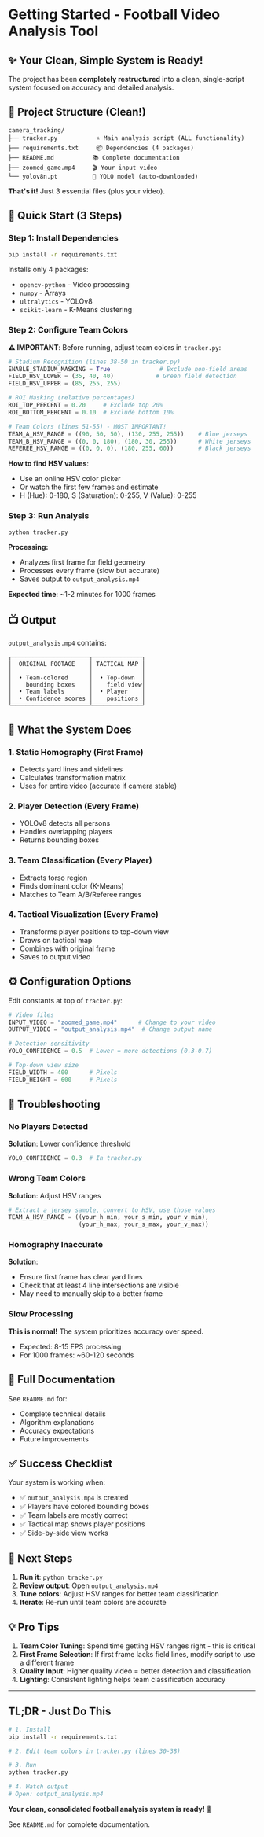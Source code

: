 # Getting Started - Football Video Analysis Tool

## ✨ Your Clean, Simple System is Ready!

The project has been **completely restructured** into a clean, single-script system focused on accuracy and detailed analysis.

## 📁 Project Structure (Clean!)

```
camera_tracking/
├── tracker.py           ⭐ Main analysis script (ALL functionality)
├── requirements.txt     📦 Dependencies (4 packages)
├── README.md           📚 Complete documentation
├── zoomed_game.mp4     🎬 Your input video
└── yolov8n.pt          🤖 YOLO model (auto-downloaded)
```

**That's it!** Just 3 essential files (plus your video).

## 🚀 Quick Start (3 Steps)

### Step 1: Install Dependencies

```bash
pip install -r requirements.txt
```

Installs only 4 packages:
- `opencv-python` - Video processing
- `numpy` - Arrays
- `ultralytics` - YOLOv8
- `scikit-learn` - K-Means clustering

### Step 2: Configure Team Colors

**⚠️ IMPORTANT**: Before running, adjust team colors in `tracker.py`:

```python
# Stadium Recognition (lines 38-50 in tracker.py)
ENABLE_STADIUM_MASKING = True              # Exclude non-field areas
FIELD_HSV_LOWER = (35, 40, 40)            # Green field detection
FIELD_HSV_UPPER = (85, 255, 255)

# ROI Masking (relative percentages)
ROI_TOP_PERCENT = 0.20     # Exclude top 20%
ROI_BOTTOM_PERCENT = 0.10  # Exclude bottom 10%

# Team Colors (lines 51-55) - MOST IMPORTANT!
TEAM_A_HSV_RANGE = ((90, 50, 50), (130, 255, 255))    # Blue jerseys
TEAM_B_HSV_RANGE = ((0, 0, 180), (180, 30, 255))      # White jerseys
REFEREE_HSV_RANGE = ((0, 0, 0), (180, 255, 60))       # Black jerseys
```

**How to find HSV values**:
- Use an online HSV color picker
- Or watch the first few frames and estimate
- H (Hue): 0-180, S (Saturation): 0-255, V (Value): 0-255

### Step 3: Run Analysis

```bash
python tracker.py
```

**Processing:**
- Analyzes first frame for field geometry
- Processes every frame (slow but accurate)
- Saves output to `output_analysis.mp4`

**Expected time**: ~1-2 minutes for 1000 frames

## 📺 Output

`output_analysis.mp4` contains:

```
┌──────────────────────┬──────────────┐
│  ORIGINAL FOOTAGE    │ TACTICAL MAP │
│                      │              │
│  • Team-colored      │  • Top-down  │
│    bounding boxes    │    field view│
│  • Team labels       │  • Player    │
│  • Confidence scores │    positions │
└──────────────────────┴──────────────┘
```

## 🎯 What the System Does

### 1. Static Homography (First Frame)
- Detects yard lines and sidelines
- Calculates transformation matrix
- Uses for entire video (accurate if camera stable)

### 2. Player Detection (Every Frame)
- YOLOv8 detects all persons
- Handles overlapping players
- Returns bounding boxes

### 3. Team Classification (Every Player)
- Extracts torso region
- Finds dominant color (K-Means)
- Matches to Team A/B/Referee ranges

### 4. Tactical Visualization (Every Frame)
- Transforms player positions to top-down view
- Draws on tactical map
- Combines with original frame
- Saves to output video

## ⚙️ Configuration Options

Edit constants at top of `tracker.py`:

```python
# Video files
INPUT_VIDEO = "zoomed_game.mp4"      # Change to your video
OUTPUT_VIDEO = "output_analysis.mp4"  # Change output name

# Detection sensitivity
YOLO_CONFIDENCE = 0.5  # Lower = more detections (0.3-0.7)

# Top-down view size
FIELD_WIDTH = 400      # Pixels
FIELD_HEIGHT = 600     # Pixels
```

## 🔧 Troubleshooting

### No Players Detected

**Solution**: Lower confidence threshold
```python
YOLO_CONFIDENCE = 0.3  # In tracker.py
```

### Wrong Team Colors

**Solution**: Adjust HSV ranges
```python
# Extract a jersey sample, convert to HSV, use those values
TEAM_A_HSV_RANGE = ((your_h_min, your_s_min, your_v_min), 
                    (your_h_max, your_s_max, your_v_max))
```

### Homography Inaccurate

**Solution**: 
- Ensure first frame has clear yard lines
- Check that at least 4 line intersections are visible
- May need to manually skip to a better frame

### Slow Processing

**This is normal!** The system prioritizes accuracy over speed.
- Expected: 8-15 FPS processing
- For 1000 frames: ~60-120 seconds

## 📖 Full Documentation

See `README.md` for:
- Complete technical details
- Algorithm explanations
- Accuracy expectations
- Future improvements

## ✅ Success Checklist

Your system is working when:
- ✅ `output_analysis.mp4` is created
- ✅ Players have colored bounding boxes
- ✅ Team labels are mostly correct
- ✅ Tactical map shows player positions
- ✅ Side-by-side view works

## 🎯 Next Steps

1. **Run it**: `python tracker.py`
2. **Review output**: Open `output_analysis.mp4`
3. **Tune colors**: Adjust HSV ranges for better team classification
4. **Iterate**: Re-run until team colors are accurate

## 💡 Pro Tips

1. **Team Color Tuning**: Spend time getting HSV ranges right - this is critical
2. **First Frame Selection**: If first frame lacks field lines, modify script to use a different frame
3. **Quality Input**: Higher quality video = better detection and classification
4. **Lighting**: Consistent lighting helps team classification accuracy

---

## TL;DR - Just Do This

```bash
# 1. Install
pip install -r requirements.txt

# 2. Edit team colors in tracker.py (lines 30-38)

# 3. Run
python tracker.py

# 4. Watch output
# Open: output_analysis.mp4
```

**Your clean, consolidated football analysis system is ready!** 🏈

See `README.md` for complete documentation.

